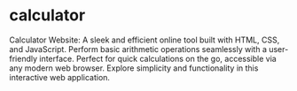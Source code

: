 # calculator
Calculator Website: A sleek and efficient online tool built with HTML, CSS, and JavaScript. Perform basic arithmetic operations seamlessly with a user-friendly interface. Perfect for quick calculations on the go, accessible via any modern web browser. Explore simplicity and functionality in this interactive web application.
